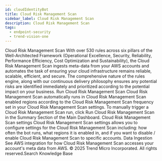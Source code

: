 ```yaml
---
id: cloudIdentityBot
title: Cloud Risk Management Scan
sidebar_label: Cloud Risk Management Scan
description: Cloud Risk Management Scan
tags:
  - endpoint-security
  - trend-vision-one
---
```


 Cloud Risk Management Scan With over 530 rules across six pillars of the Well-Architected Framework (Operational Excellence, Security, Reliability, Performance Efficiency, Cost Optimization and Sustainability), the Cloud Risk Management Scan ingests meta-data from your AWS accounts and automates the task of ensuring your cloud infrastructure remains reliable, scalable, efficient, and secure. The comprehensive nature of the rules engine, along with our continuous delivery philosophy ensures any potential risks are identified immediately and prioritized according to the potential impact on your business. Run Cloud Risk Management Scan Cloud Risk Management Scan automatically runs in Cloud Risk Management Scan enabled regions according to the Cloud Risk Management Scan frequency set in your Cloud Risk Management Scan settings. To manually trigger a Cloud Risk Management Scan run, click Run Cloud Risk Management Scan in the Summary Section of the Main Dashboard. Cloud Risk Management Scan settings Cloud Risk Management Scan settings allows you to configure settings for the Cloud Risk Management Scan including: how often the bot runs, what regions it is enabled in, and if you want to disable / enable Cloud Risk Management Scan to specific accounts. Data Ingestion See AWS integration for how Cloud Risk Management Scan accesses your account's meta data from AWS. © 2025 Trend Micro Incorporated. All rights reserved.Search Knowledge Base